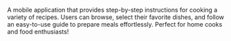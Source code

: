 A mobile application that provides step-by-step instructions for cooking a variety of recipes. Users can browse, select their favorite dishes, and follow an easy-to-use guide to prepare meals effortlessly. Perfect for home cooks and food enthusiasts!
